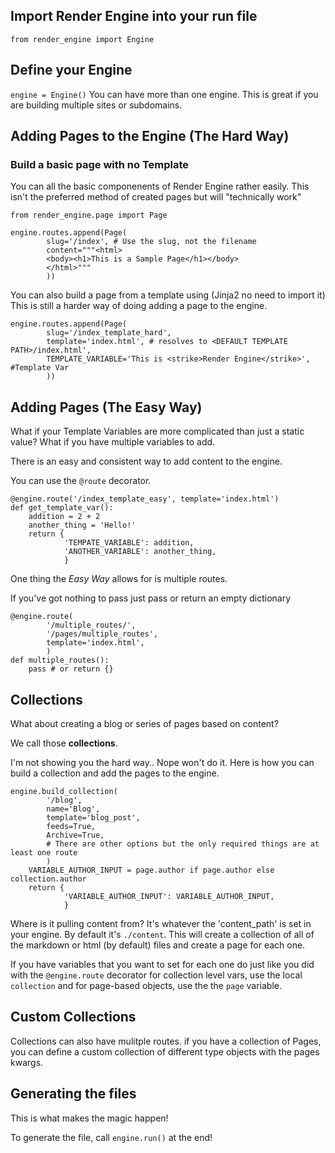 ## Import Render Engine into your run file

`from render_engine import Engine`

## Define your Engine
`engine = Engine()`
You can have more than one engine. This is great if you are building multiple sites or subdomains.

## Adding Pages to the Engine (The Hard Way)
### Build a basic page with no Template
You can all the basic componenents of Render Engine rather easily. This isn't the preferred method of created pages but will "technically work"

```
from render_engine.page import Page

engine.routes.append(Page(
        slug='/index', # Use the slug, not the filename
        content="""<html>
        <body><h1>This is a Sample Page</h1></body>
        </html>"""
        ))
```

You can also build a page from a template using (Jinja2 no need to import it) 
This is still a  harder way of doing adding a page to the engine. 

```
engine.routes.append(Page(
        slug='/index_template_hard',
        template='index.html', # resolves to <DEFAULT TEMPLATE PATH>/index.html',
        TEMPLATE_VARIABLE='This is <strike>Render Engine</strike>', #Template Var
        ))
```

## Adding Pages (The Easy Way)
What if your Template Variables are more complicated than just a static value? What if you have multiple variables to add.

There is an easy and consistent way to add content to the engine.

You can use the `@route` decorator.

```
@engine.route('/index_template_easy', template='index.html')
def get_template_var():
    addition = 2 + 2
    another_thing = 'Hello!'
    return {
            'TEMPATE_VARIABLE': addition,
            'ANOTHER_VARIABLE': another_thing,
            }
```

One thing the _Easy Way_ allows for is multiple routes.

If you've got nothing to pass just pass or return an empty dictionary

```
@engine.route(
        '/multiple_routes/',
        '/pages/multiple_routes',
        template='index.html',
        )
def multiple_routes():
    pass # or return {}
```

## Collections
What about creating a blog or series of pages based on content?

We call those **collections**.

I'm not showing you the hard way.. Nope won't do it. Here is how you can build a collection and add the pages to the engine.

```
engine.build_collection(
        '/blog',
        name='Blog',
        template='blog_post',
        feeds=True,
        Archive=True,
        # There are other options but the only required things are at least one route
        )
    VARIABLE_AUTHOR_INPUT = page.author if page.author else collection.author
    return {
            'VARIABLE_AUTHOR_INPUT': VARIABLE_AUTHOR_INPUT,
            }
```

Where is it pulling content from? It's whatever the 'content_path' is set in your engine. By default it's `./content`. This will create a collection of all of the markdown or html (by default) files and create a page for each one.

If you have variables that you want to set for each one do just like you did with the `@engine.route` decorator for collection level vars, use the local `collection` and for page-based objects, use the the `page` variable.
    
## Custom Collections
Collections can also have mulitple routes.
if you have a collection of Pages, you can define a custom collection of
different type objects with the pages kwargs.

## Generating the files
This is what makes the magic happen!

To generate the file, call `engine.run()` at the end!
